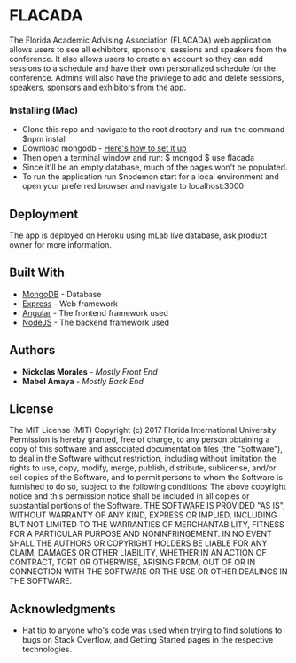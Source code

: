 # FLACADA

The Florida Academic Advising Association (FLACADA) web application allows users to see all exhibitors, sponsors, sessions and speakers from the conference. It also allows users to create an account so they can add sessions to a schedule and have their own personalized schedule for the conference. Admins will also have the privilege to add and delete sessions, speakers, sponsors and exhibitors from the app.

### Installing (Mac)

* Clone this repo and navigate to the root directory and run the command
  $npm install
* Download mongodb - [Here's how to set it up](https://docs.mongodb.com/manual/administration/install-community/)
* Then open a terminal window and run:
 $ mongod
 $ use flacada
* Since it'll be an empty database, much of the pages won't be populated.
* To run the application run $nodemon start for a local environment and open your preferred browser and navigate to localhost:3000


## Deployment

The app is deployed on Heroku using mLab live database, ask product owner for more information.

## Built With

* [MongoDB](https://www.mongodb.com/) - Database
* [Express](https://expressjs.com/) - Web framework
* [Angular](https://angularjs.org/) - The frontend framework used
* [NodeJS](https://nodejs.org/en/) - The backend framework used

## Authors

* **Nickolas Morales** - *Mostly Front End*
* **Mabel Amaya** - *Mostly Back End*

## License

The MIT License (MIT)
Copyright (c) 2017 Florida International University
Permission is hereby granted, free of charge, to any person obtaining a copy of this software and associated documentation files (the "Software"), to deal in the Software without restriction, including without limitation the rights to use, copy, modify, merge, publish, distribute, sublicense, and/or sell copies of the Software, and to permit persons to whom the Software is furnished to do so, subject to the following conditions:
The above copyright notice and this permission notice shall be included in all copies or substantial portions of the Software.
THE SOFTWARE IS PROVIDED "AS IS", WITHOUT WARRANTY OF ANY KIND, EXPRESS OR IMPLIED, INCLUDING BUT NOT LIMITED TO THE WARRANTIES OF MERCHANTABILITY, FITNESS FOR A PARTICULAR PURPOSE AND NONINFRINGEMENT. IN NO EVENT SHALL THE AUTHORS OR COPYRIGHT HOLDERS BE LIABLE FOR ANY CLAIM, DAMAGES OR OTHER LIABILITY, WHETHER IN AN ACTION OF CONTRACT, TORT OR OTHERWISE, ARISING FROM, OUT OF OR IN CONNECTION WITH THE SOFTWARE OR THE USE OR OTHER DEALINGS IN THE SOFTWARE.


## Acknowledgments

* Hat tip to anyone who's code was used when trying to find solutions to bugs on Stack Overflow, and Getting Started pages in the respective technologies.
